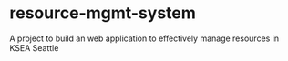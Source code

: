 # resource-mgmt-system
A project to build an web application to effectively manage resources in KSEA Seattle
